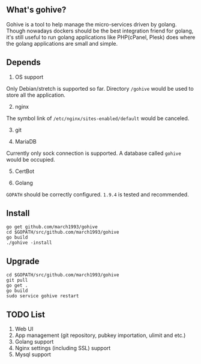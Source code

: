 ## What's gohive?
Gohive is a tool to help manage the micro-services driven by golang. Though nowadays dockers should be the best integration friend for golang, it's still useful to run golang applications like PHP(cPanel, Plesk) does where the golang applications are small and simple.


## Depends
1. OS support

Only Debian/stretch is supported so far. Directory `/gohive` would be used to store all the application.

2. nginx

The symbol link of `/etc/nginx/sites-enabled/default` would be canceled.

3. git

4. MariaDB

Currently only sock connection is supported. A database called `gohive` would be occupied.

5. CertBot

6. Golang

`GOPATH` should be correctly configured. `1.9.4` is tested and recommended.

## Install

```shell
go get github.com/march1993/gohive
cd $GOPATH/src/github.com/march1993/gohive
go build
./gohive -install
```

## Upgrade
```shell
cd $GOPATH/src/github.com/march1993/gohive
git pull
go get .
go build
sudo service gohive restart
```

## TODO List
1. Web UI
2. App management (git repository, pubkey importation, ulimit and etc.)
3. Golang support
4. Nginx settings (including SSL) support
5. Mysql support
